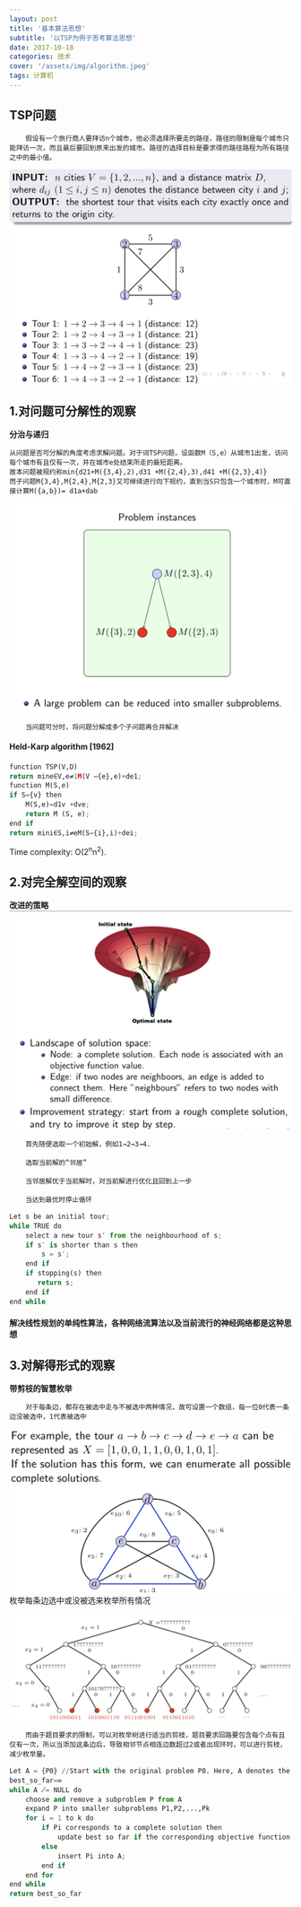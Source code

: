 ```yaml
---
layout: post
title: '基本算法思想'
subtitle: '以TSP为例子思考算法思想'
date: 2017-10-18
categories: 技术
cover: '/assets/img/algorithm.jpeg'
tags: 计算机 
---
```

## TSP问题
        假设有一个旅行商人要拜访n个城市，他必须选择所要走的路径，路径的限制是每个城市只能拜访一次，而且最后要回到原来出发的城市。路径的选择目标是要求得的路径路程为所有路径之中的最小值。

![](/assets/img/algorithm(1).png)

## 1.对问题可分解性的观察
**分治与递归**

    从问题是否可分解的角度考虑求解问题。对于词TSP问题，设函数M（S,e）从城市1出发，访问每个城市有且仅有一次，并在城市e处结束所走的最短距离。
    故本问题被规约称min{d21+M({3,4},2),d31 +M({2,4},3),d41 +M({2,3},4)}
    而子问题M{3,4},M{2,4},M{2,3}又可继续进行向下规约，直到当S只包含一个城市时，M可直接计算M({a,b})= d1a+dab

 ![](/assets/img/tsp(2).png)   

        当问题可分时，将问题分解成多个子问题再合并解决

#### Held-Karp algorithm [1962]
``` python
function TSP(V,D)
return mine∈V,e≠1M(V −{e},e)+de1;
function M(S,e)
if S={v} then
    M(S,e)=d1v +dve;
    return M (S, e);
end if
return mini∈S,i≠eM(S−{i},i)+dei;
```
Time complexity: O(2<sup>n</sup>n<sup>2</sup>).

## 2.对完全解空间的观察
**改进的策略**
![](/assets/img/Tsp(3).png)  
        
        首先随便选取一个初始解，例如1→2→3→4.

        选取当前解的“邻居”

        当邻居解优于当前解时，对当前解进行优化且回到上一步

        当达到最优时停止循环

```python
Let s be an initial tour;
while TRUE do
    select a new tour s′ from the neighbourhood of s;
    if s′ is shorter than s then
        s = s′;
    end if
    if stopping(s) then
       return s;
    end if
end while
```
#### 解决线性规划的单纯性算法，各种网络流算法以及当前流行的神经网络都是这种思想

## 3.对解得形式的观察
**带剪枝的智慧枚举**

        对于每条边，都存在被选中走与不被选中两种情况，故可设置一个数组，每一位0代表一条边没被选中，1代表被选中

![](/assets/img/tsp(4).png)  
        枚举每条边选中或没被选来枚举所有情况

![](/assets/img/tsp(5).png) 

        而由于题目要求的限制，可以对枚举树进行适当的剪枝，题目要求回路要包含每个点有且仅有一次，所以当添加这条边后，导致相邻节点相连边数超过2或者出现环时，可以进行剪枝，减少枚举量。

```python
Let A = {P0} //Start with the original problem P0. Here, A denotes the active subproblems that are unexplored. 
best_so_far=∞
while A ̸= NULL do
    choose and remove a subproblem P from A
    expand P into smaller subproblems P1,P2,...,Pk 
    for i = 1 to k do
        if Pi corresponds to a complete solution then
            update best so far if the corresponding objective function value is better
        else
            insert Pi into A; 
        end if
    end for 
end while
return best_so_far
```
